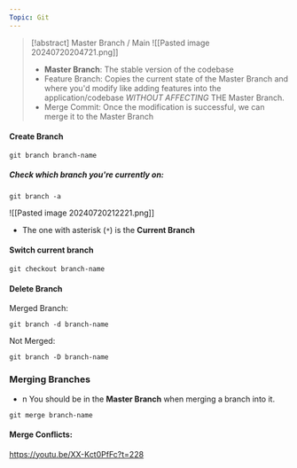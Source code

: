 ```yaml
---
Topic: Git
---
```

> [!abstract] Master Branch / Main
> ![[Pasted image 20240720204721.png]]
> - __Master Branch__: The stable version of the codebase
> - Feature Branch: Copies the current state of the Master Branch and where you'd modify like adding features into the application/codebase _WITHOUT AFFECTING_ THE Master Branch.
> - Merge Commit: Once the modification is successful, we can merge it to the Master Branch


#### Create Branch
```
git branch branch-name
```
##### Check which branch you're currently on:
```
git branch -a
```
![[Pasted image 20240720212221.png]]
- The one with asterisk (`*`) is the __Current Branch__

#### Switch current branch
```
git checkout branch-name
```
#### Delete Branch
Merged Branch:
```
git branch -d branch-name
```

Not Merged:
```
git branch -D branch-name
```

### Merging Branches
- n You should be in the __Master Branch__ when merging a branch into it.
```
git merge branch-name
```

#### Merge Conflicts:
https://youtu.be/XX-Kct0PfFc?t=228


